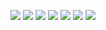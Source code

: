 
![](http://twitter.com/ls_pp/statuses/130105648947007488)
![](http://twitter.com/ls_pp/statuses/129903483846524928)
![](http://twitter.com/ls_pp/statuses/129152272583245824)
![](http://twitter.com/ls_pp/statuses/129023689315463170)
![](http://twitter.com/ls_pp/statuses/129002094215708672)
![](http://twitter.com/ls_pp/statuses/128426971666448384)
![](http://twitter.com/ls_pp/statuses/128417600857313280)

